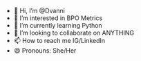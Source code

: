 - 👋 Hi, I’m @Dvanni
- 👀 I’m interested in BPO Metrics 
- 🌱 I’m currently learning Python
- 💞️ I’m looking to collaborate on ANYTHING
- 📫 How to reach me IG/LinkedIn 
- 😄 Pronouns: She/Her
  

<!---
Dvanni/Dvanni is a ✨ special ✨ repository because its `README.md` (this file) appears on your GitHub profile.
You can click the Preview link to take a look at your changes.
--->
